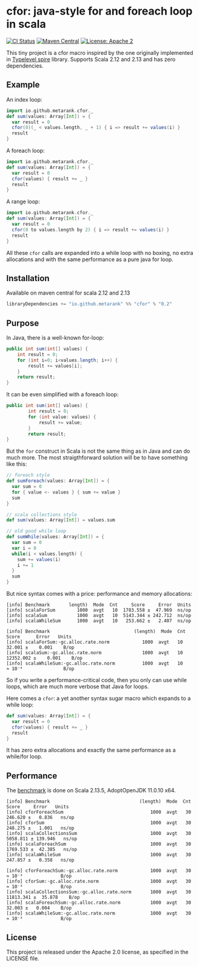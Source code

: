 # cfor: java-style for and foreach loop in scala

[![CI Status](https://github.com/metarank/cfor/workflows/CI/badge.svg)](https://github.com/metarank/cfor/actions)
[![Maven Central](https://maven-badges.herokuapp.com/maven-central/io.github.metarank/cfor/badge.svg?style=plastic)](https://maven-badges.herokuapp.com/maven-central/io.github.metarank/cfor)
[![License: Apache 2](https://img.shields.io/badge/License-Apache2-green.svg)](https://opensource.org/licenses/Apache-2.0)

This tiny project is a cfor macro inspired by the one 
originally implemented in [Typelevel spire](https://github.com/typelevel/spire/blob/master/macros/src/main/scala/spire/macros/Syntax.scala) 
library. Supports Scala 2.12 and 2.13 and has zero dependencies.

## Example

An index loop:
```scala
import io.github.metarank.cfor._
def sum(values: Array[Int]) = {
  var result = 0
  cfor(0)(_ < values.length, _ + 1) { i => result += values(i) }
  result
}
```

A foreach loop:
```scala
import io.github.metarank.cfor._
def sum(values: Array[Int]) = {
  var result = 0
  cfor(values) { result += _ }
  result
}
```

A range loop:
```scala
import io.github.metarank.cfor._
def sum(values: Array[Int]) = {
  var result = 0
  cfor(0 to values.length by 2) { i => result += values(i) }
  result
}
```


All these `cfor` calls are expanded into a while loop with no boxing, no extra allocations and 
with the same performance as a pure java for loop.

## Installation

Available on maven central for scala 2.12 and 2.13
```scala
libraryDependencies += "io.github.metarank" %% "cfor" % "0.2"
```

## Purpose

In Java, there is a well-known for-loop:
```java
public int sum(int[] values) {
    int result = 0;
    for (int i=0; i<values.length; i++) {
        result += values[i];
    }
    return result;
}
```

It can be even simplified with a foreach loop:
```java
public int sum(int[] values) {
        int result = 0;
        for (int value: values) {
            result += value;
        }
        return result;
}
```

But the `for` construct in Scala is not the same thing as in Java and can do much more.
The most straigthforward solution will be to have something like this:
```scala
// foreach style
def sumForeach(values: Array[Int]) = {
  var sum = 0
  for { value <- values } { sum += value }
  sum
}

// scala collections style
def sum(values: Array[Int]) = values.sum

// old good while loop
def sumWhile(values: Array[Int]) = {
  var sum = 0
  var i = 0
  while(i < values.length) {
    sum += values(i)
    i += 1
  }
  sum
}
```

But nice syntax comes with a price: performance and memory allocations:
```
[info] Benchmark       length)  Mode  Cnt     Score     Error  Units
[info] scalaForSum        1000  avgt   10  1783.558 ±  47.969  ns/op
[info] scalaSum           1000  avgt   10  5143.344 ± 242.712  ns/op
[info] scalaWhileSum      1000  avgt   10   253.662 ±   2.407  ns/op
```

```
[info] Benchmark                               (length)  Mode  Cnt      Score      Error   Units
[info] scalaForSum:·gc.alloc.rate.norm            1000  avgt   10     32.001 ±    0.001    B/op
[info] scalaSum:·gc.alloc.rate.norm               1000  avgt   10  12352.002 ±    0.001    B/op
[info] scalaWhileSum:·gc.alloc.rate.norm          1000  avgt   10     ≈ 10⁻⁴               B/op

```

So if you write a performance-critical code, then you only can use while loops, which are much more verbose that Java for loops.

Here comes a `cfor`: a yet another syntax sugar macro which expands to a while loop:

```scala
def sum(values: Array[Int]) = {
  var result = 0
  cfor(values) { result += _ }
  result
}
```

It has zero extra allocations and exactly the same performance as a while/for loop.

## Performance

The [benchmark](notfound) is done on Scala 2.13.5, AdoptOpenJDK 11.0.10 x64. 
```
[info] Benchmark                                 (length)  Mode  Cnt      Score     Error   Units
[info] cforForeachSum                                1000  avgt   30    246.620 ±   0.836   ns/op
[info] cforSum                                       1000  avgt   30    248.275 ±   1.001   ns/op
[info] scalaCollectionsSum                           1000  avgt   30   5058.811 ± 139.946   ns/op
[info] scalaForeachSum                               1000  avgt   30   1769.533 ±  42.385   ns/op
[info] scalaWhileSum                                 1000  avgt   30    247.857 ±   0.358   ns/op

[info] cforForeachSum:·gc.alloc.rate.norm            1000  avgt   30     ≈ 10⁻³              B/op
[info] cforSum:·gc.alloc.rate.norm                   1000  avgt   30     ≈ 10⁻³              B/op
[info] scalaCollectionsSum:·gc.alloc.rate.norm       1000  avgt   30  11813.341 ±  35.878    B/op
[info] scalaForeachSum:·gc.alloc.rate.norm           1000  avgt   30     32.003 ±   0.004    B/op
[info] scalaWhileSum:·gc.alloc.rate.norm             1000  avgt   30     ≈ 10⁻³              B/op
```

## License

This project is released under the Apache 2.0 license, as specified in the LICENSE file.
